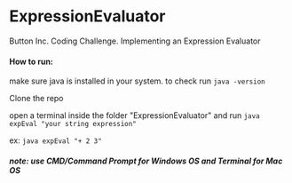 # ExpressionEvaluator
Button Inc. Coding Challenge. Implementing an Expression Evaluator



#### How to run:
make sure java is installed in your system. to check run ```java -version```

Clone the repo


open a terminal inside the folder "ExpressionEvaluator" and run ```java expEval "your string expression"```


ex: ```java expEval "+ 2 3"```

##### note: use CMD/Command Prompt for Windows OS and Terminal for Mac OS
